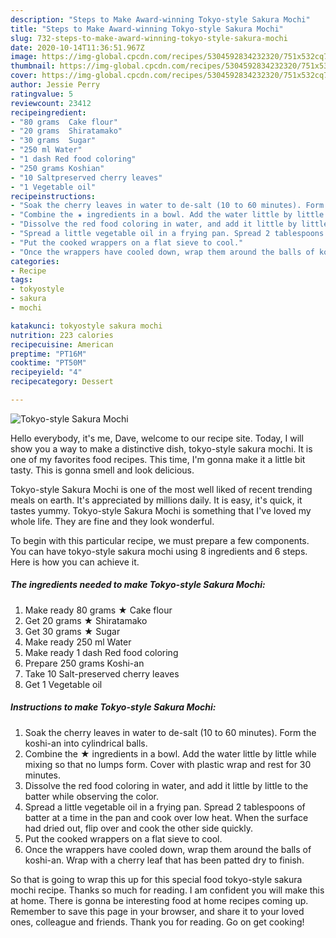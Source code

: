 ```yaml
---
description: "Steps to Make Award-winning Tokyo-style Sakura Mochi"
title: "Steps to Make Award-winning Tokyo-style Sakura Mochi"
slug: 732-steps-to-make-award-winning-tokyo-style-sakura-mochi
date: 2020-10-14T11:36:51.967Z
image: https://img-global.cpcdn.com/recipes/5304592834232320/751x532cq70/tokyo-style-sakura-mochi-recipe-main-photo.jpg
thumbnail: https://img-global.cpcdn.com/recipes/5304592834232320/751x532cq70/tokyo-style-sakura-mochi-recipe-main-photo.jpg
cover: https://img-global.cpcdn.com/recipes/5304592834232320/751x532cq70/tokyo-style-sakura-mochi-recipe-main-photo.jpg
author: Jessie Perry
ratingvalue: 5
reviewcount: 23412
recipeingredient:
- "80 grams  Cake flour"
- "20 grams  Shiratamako"
- "30 grams  Sugar"
- "250 ml Water"
- "1 dash Red food coloring"
- "250 grams Koshian"
- "10 Saltpreserved cherry leaves"
- "1 Vegetable oil"
recipeinstructions:
- "Soak the cherry leaves in water to de-salt (10 to 60 minutes). Form the koshi-an into cylindrical balls."
- "Combine the ★ ingredients in a bowl. Add the water little by little while mixing so that no lumps form. Cover with plastic wrap and rest for 30 minutes."
- "Dissolve the red food coloring in water, and add it little by little to the batter while observing the color."
- "Spread a little vegetable oil in a frying pan. Spread 2 tablespoons of batter at a time in the pan and cook over low heat. When the surface had dried out, flip over and cook the other side quickly."
- "Put the cooked wrappers on a flat sieve to cool."
- "Once the wrappers have cooled down, wrap them around the balls of koshi-an. Wrap with a cherry leaf that has been patted dry to finish."
categories:
- Recipe
tags:
- tokyostyle
- sakura
- mochi

katakunci: tokyostyle sakura mochi 
nutrition: 223 calories
recipecuisine: American
preptime: "PT16M"
cooktime: "PT50M"
recipeyield: "4"
recipecategory: Dessert

---
```



![Tokyo-style Sakura Mochi](https://img-global.cpcdn.com/recipes/5304592834232320/751x532cq70/tokyo-style-sakura-mochi-recipe-main-photo.jpg)

Hello everybody, it's me, Dave, welcome to our recipe site. Today, I will show you a way to make a distinctive dish, tokyo-style sakura mochi. It is one of my favorites food recipes. This time, I'm gonna make it a little bit tasty. This is gonna smell and look delicious.

Tokyo-style Sakura Mochi is one of the most well liked of recent trending meals on earth. It's appreciated by millions daily. It is easy, it's quick, it tastes yummy. Tokyo-style Sakura Mochi is something that I've loved my whole life. They are fine and they look wonderful.




To begin with this particular recipe, we must prepare a few components. You can have tokyo-style sakura mochi using 8 ingredients and 6 steps. Here is how you can achieve it.

<!--inarticleads1-->

##### The ingredients needed to make Tokyo-style Sakura Mochi:

1. Make ready 80 grams ★ Cake flour
1. Get 20 grams ★ Shiratamako
1. Get 30 grams ★ Sugar
1. Make ready 250 ml Water
1. Make ready 1 dash Red food coloring
1. Prepare 250 grams Koshi-an
1. Take 10 Salt-preserved cherry leaves
1. Get 1 Vegetable oil




<!--inarticleads2-->

##### Instructions to make Tokyo-style Sakura Mochi:

1. Soak the cherry leaves in water to de-salt (10 to 60 minutes). Form the koshi-an into cylindrical balls.
1. Combine the ★ ingredients in a bowl. Add the water little by little while mixing so that no lumps form. Cover with plastic wrap and rest for 30 minutes.
1. Dissolve the red food coloring in water, and add it little by little to the batter while observing the color.
1. Spread a little vegetable oil in a frying pan. Spread 2 tablespoons of batter at a time in the pan and cook over low heat. When the surface had dried out, flip over and cook the other side quickly.
1. Put the cooked wrappers on a flat sieve to cool.
1. Once the wrappers have cooled down, wrap them around the balls of koshi-an. Wrap with a cherry leaf that has been patted dry to finish.




So that is going to wrap this up for this special food tokyo-style sakura mochi recipe. Thanks so much for reading. I am confident you will make this at home. There is gonna be interesting food at home recipes coming up. Remember to save this page in your browser, and share it to your loved ones, colleague and friends. Thank you for reading. Go on get cooking!
